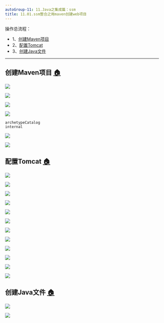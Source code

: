 ```yaml
---
autoGroup-11: 11.Java之集成篇：ssm
title: 11.01.ssm整合之用maven创建web项目
---
```


操作总流程：
- 1、[创建Maven项目](#java-01)
- 2、[配置Tomcat](#java-02)
- 3、[创建Java文件](#java-03)

----------
## 创建Maven项目 <a name="java-01" href="#" >:house:</a>
![](./image/11.01-1.png)

![](./image/11.01-2.png)

![](./image/11.01-3.png)

![](./image/11.01-4.png)

```
archetypeCatalog
internal
```
![](./image/11.01-5.png)

![](./image/11.01-6.png)

## 配置Tomcat <a name="java-02" href="#" >:house:</a>
![](./image/11.01-7.png)

![](./image/11.01-8.png)

![](./image/11.01-9.png)

![](./image/11.01-10.png)

![](./image/11.01-11.png)

![](./image/11.01-12.png)

![](./image/11.01-13.png)

![](./image/11.01-14.png)

![](./image/11.01-15.png)

![](./image/11.01-16.png)

![](./image/11.01-17.png)

![](./image/11.01-18.png)

## 创建Java文件 <a name="java-03" href="#" >:house:</a>
![](./image/11.01-19.png)

![](./image/11.01-20.png)